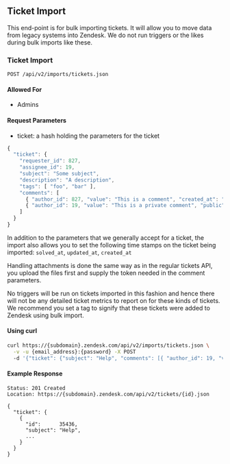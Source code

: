 ## Ticket Import

This end-point is for bulk importing tickets. It will allow you to move data from legacy systems into Zendesk. We do not run triggers or the likes during bulk imports like these.

### Ticket Import
`POST /api/v2/imports/tickets.json`

#### Allowed For

 * Admins

#### Request Parameters

 * ticket: a hash holding the parameters for the ticket

```js
{
  "ticket": {
    "requester_id": 827,
    "assignee_id": 19,
    "subject": "Some subject",
    "description": "A description",
    "tags": [ "foo", "bar" ],
    "comments": [
      { "author_id": 827, "value": "This is a comment", "created_at": "2009-06-25T10:15:18Z" },
      { "author_id": 19, "value": "This is a private comment", "public": false }
    ]
  }
}
```

In addition to the parameters that we generally accept for a ticket, the import also allows
you to set the following time stamps on the ticket being imported: `solved_at`, `updated_at`, `created_at`

Handling attachments is done the same way as in the regular tickets API, you upload the files first
and supply the token needed in the comment parameters.

No triggers will be run on tickets imported in this fashion and hence there will not be any detailed
ticket metrics to report on for these kinds of tickets. We recommend you set a tag to signify that these
tickets were added to Zendesk using bulk import.

#### Using curl

```bash
curl https://{subdomain}.zendesk.com/api/v2/imports/tickets.json \
  -v -u {email_address}:{password} -X POST
  -d '{"ticket": {"subject": "Help", "comments": [{ "author_id": 19, "value": "This is a comment" }] }}'
```

#### Example Response

```http
Status: 201 Created
Location: https://{subdomain}.zendesk.com/api/v2/tickets/{id}.json

{
  "ticket": {
    {
      "id":      35436,
      "subject": "Help",
      ...
    }
  }
}
```